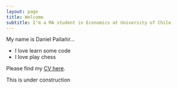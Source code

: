 ```yaml
---
layout: page
title: Welcome
subtitle: I’m a MA student in Economics at University of Chile
---
```


My name is Daniel Pailañir...

- I love learn some code
- I love play chess

Please find my [CV here]({{https://daniel-pailanir.github.io/}}/docs/DanielPailanir-cv.pdf).

This is under construction
